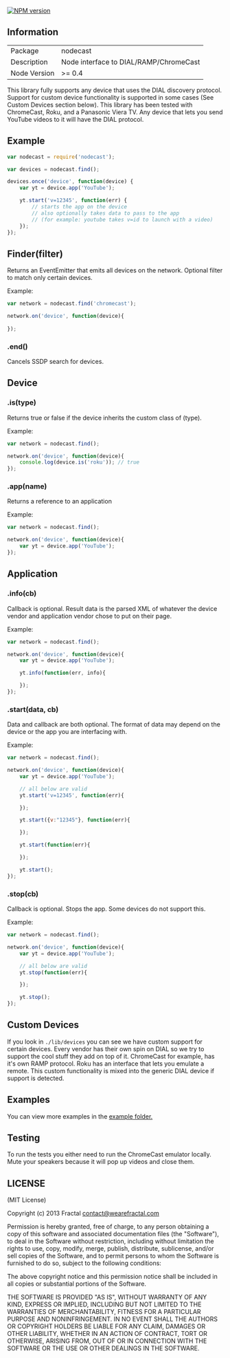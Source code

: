 [![NPM version](https://badge.fury.io/js/nodecast.png)](http://badge.fury.io/js/nodecast)

## Information

<table>
<tr>
<td>Package</td><td>nodecast</td>
</tr>
<tr>
<td>Description</td>
<td>Node interface to DIAL/RAMP/ChromeCast</td>
</tr>
<tr>
<td>Node Version</td>
<td>>= 0.4</td>
</tr>
</table>

This library fully supports any device that uses the DIAL discovery protocol. Support for custom device functionality is supported in some cases (See Custom Devices section below). This library has been tested with ChromeCast, Roku, and a Panasonic Viera TV. Any device that lets you send YouTube videos to it will have the DIAL protocol.

## Example

```javascript
var nodecast = require('nodecast');

var devices = nodecast.find();

devices.once('device', function(device) {
	var yt = device.app('YouTube');

	yt.start('v=12345', function(err) {
		// starts the app on the device
		// also optionally takes data to pass to the app
		// (for example: youtube takes v=id to launch with a video)
	});
});
```

## Finder(filter)

Returns an EventEmitter that emits all devices on the network. Optional filter to match only certain devices.

Example:

```javascript
var network = nodecast.find('chromecast');

network.on('device', function(device){
	
});
```

### .end()

Cancels SSDP search for devices.

## Device

### .is(type)

Returns true or false if the device inherits the custom class of (type).

Example:

```javascript
var network = nodecast.find();

network.on('device', function(device){
	console.log(device.is('roku')); // true
});
```

### .app(name)

Returns a reference to an application

Example:

```javascript
var network = nodecast.find();

network.on('device', function(device){
	var yt = device.app('YouTube');
});
```

## Application

### .info(cb)

Callback is optional. Result data is the parsed XML of whatever the device vendor and application vendor chose to put on their page.

Example:

```javascript
var network = nodecast.find();

network.on('device', function(device){
	var yt = device.app('YouTube');

	yt.info(function(err, info){

	});
});
```

### .start(data, cb)

Data and callback are both optional. The format of data may depend on the device or the app you are interfacing with.

Example:

```javascript
var network = nodecast.find();

network.on('device', function(device){
	var yt = device.app('YouTube');

	// all below are valid
	yt.start('v=12345', function(err){

	});

	yt.start({v:"12345"}, function(err){

	});

	yt.start(function(err){

	});

	yt.start();
});
```

### .stop(cb)

Callback is optional. Stops the app. Some devices do not support this.

Example:

```javascript
var network = nodecast.find();

network.on('device', function(device){
	var yt = device.app('YouTube');

	// all below are valid
	yt.stop(function(err){

	});

	yt.stop();
});
```

## Custom Devices

If you look in `./lib/devices` you can see we have custom support for certain devices. Every vendor has their own spin on DIAL so we try to support the cool stuff they add on top of it. ChromeCast for example, has it's own RAMP protocol. Roku has an interface that lets you emulate a remote. This custom functionality is mixed into the generic DIAL device if support is detected.

## Examples

You can view more examples in the [example folder.](https://github.com/wearefractal/nodecast/tree/master/examples)

## Testing

To run the tests you either need to run the ChromeCast emulator locally. Mute your speakers because it will pop up videos and close them.

## LICENSE

(MIT License)

Copyright (c) 2013 Fractal <contact@wearefractal.com>

Permission is hereby granted, free of charge, to any person obtaining
a copy of this software and associated documentation files (the
"Software"), to deal in the Software without restriction, including
without limitation the rights to use, copy, modify, merge, publish,
distribute, sublicense, and/or sell copies of the Software, and to
permit persons to whom the Software is furnished to do so, subject to
the following conditions:

The above copyright notice and this permission notice shall be
included in all copies or substantial portions of the Software.

THE SOFTWARE IS PROVIDED "AS IS", WITHOUT WARRANTY OF ANY KIND,
EXPRESS OR IMPLIED, INCLUDING BUT NOT LIMITED TO THE WARRANTIES OF
MERCHANTABILITY, FITNESS FOR A PARTICULAR PURPOSE AND
NONINFRINGEMENT. IN NO EVENT SHALL THE AUTHORS OR COPYRIGHT HOLDERS BE
LIABLE FOR ANY CLAIM, DAMAGES OR OTHER LIABILITY, WHETHER IN AN ACTION
OF CONTRACT, TORT OR OTHERWISE, ARISING FROM, OUT OF OR IN CONNECTION
WITH THE SOFTWARE OR THE USE OR OTHER DEALINGS IN THE SOFTWARE.
